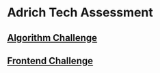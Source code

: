 # Adrich Tech Assessment

## [Algorithm Challenge](algorithm_challenge)

## [Frontend Challenge](frontend_challenge)
